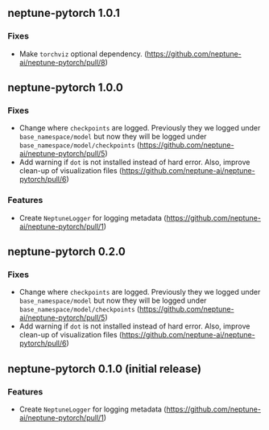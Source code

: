 ## neptune-pytorch 1.0.1

### Fixes
- Make `torchviz` optional dependency. (https://github.com/neptune-ai/neptune-pytorch/pull/8)

## neptune-pytorch 1.0.0

### Fixes
- Change where `checkpoints` are logged. Previously they we logged under `base_namespace/model` but now they will be logged under `base_namespace/model/checkpoints` (https://github.com/neptune-ai/neptune-pytorch/pull/5)
- Add warning if `dot` is not installed instead of hard error. Also, improve clean-up of visualization files (https://github.com/neptune-ai/neptune-pytorch/pull/6)
### Features
- Create `NeptuneLogger` for logging metadata (https://github.com/neptune-ai/neptune-pytorch/pull/1)

## neptune-pytorch 0.2.0

### Fixes
- Change where `checkpoints` are logged. Previously they we logged under `base_namespace/model` but now they will be logged under `base_namespace/model/checkpoints` (https://github.com/neptune-ai/neptune-pytorch/pull/5)
- Add warning if `dot` is not installed instead of hard error. Also, improve clean-up of visualization files (https://github.com/neptune-ai/neptune-pytorch/pull/6)


## neptune-pytorch 0.1.0 (initial release)

### Features
- Create `NeptuneLogger` for logging metadata (https://github.com/neptune-ai/neptune-pytorch/pull/1)
